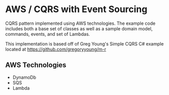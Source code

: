 AWS / CQRS with Event Sourcing
=========================

CQRS pattern implemented using AWS technologies. The example code includes both a base set of classes as well as a sample domain model, commands, events, and set of Lambdas.

This implementation is based off of Greg Young's Simple CQRS C# example
located at https://github.com/gregoryyoung/m-r

## AWS Technologies
- DynamoDb
- SQS
- Lambda
